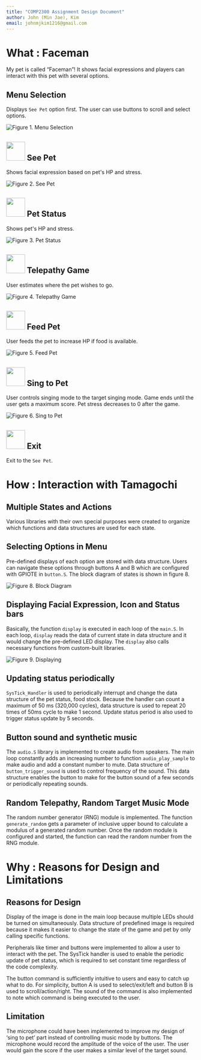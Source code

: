 ```yaml
---
title: "COMP2300 Assignment Design Document"
author: John (Min Jae), Kim
email: johnmjkim1216@gmail.com
---
```


# What : Faceman

My pet is called “Faceman”! It shows facial expressions and players can interact with this pet with several options.

## Menu Selection

Displays `See Pet` option first. The user can use buttons to scroll and select options.

![Figure 1. Menu Selection](assets/menu_selection_image.png)

## <img src="assets/see_pet_icon_image.png" width="50" height="50"> See Pet 

Shows facial expression based on pet's HP and stress.

![Figure 2. See Pet](assets/see_pet_image.png)

## <img src="assets/pet_status_icon_image.png" width="50" height="50"> Pet Status 

Shows pet's HP and stress.

![Figure 3. Pet Status](assets/pet_status_image.png)

## <img src="assets/telepathy_game_icon_image.png" width="50" height="50"> Telepathy Game 

User estimates where the pet wishes to go.

![Figure 4. Telepathy Game](assets/telepathy_game_image.png)

## <img src="assets/feed_pet_icon_image.png" width="50" height="50"> Feed Pet 

User feeds the pet to increase HP if food is available.

![Figure 5. Feed Pet](assets/feed_pet_image.png)

## <img src="assets/sing_to_pet_icon_image.png" width="50" height="50"> Sing to Pet 

User controls singing mode to the target singing mode. Game ends until the user gets a maximum score. Pet stress decreases to 0 after the game.

![Figure 6. Sing to Pet](assets/sing_to_pet_image.png)

## <img src="assets/exit_icon_image.png" width="50" height="50"> Exit 

Exit to the `See Pet`.

# How : Interaction with Tamagochi 

## Multiple States and Actions

Various libraries with their own special purposes were created to organize which functions and data structures are used for each state.

## Selecting Options in Menu

Pre-defined displays of each option are stored with data structure. Users can navigate these options through buttons A and B which are configured with GPIOTE in `button.S`. The block diagram of states is shown in figure 8.

![Figure 8. Block Diagram](assets/block_diagram_image.png)

## Displaying Facial Expression, Icon and Status bars

Basically, the function `display` is executed in each loop of the `main.S`. In each loop, `display` reads the data of current state in data structure and it would change the pre-defined LED display. The `display` also calls necessary functions from custom-built libraries.

![Figure 9. Displaying](assets/displaying_image.png)

## Updating status periodically

`SysTick_Handler` is used to periodically interrupt and change the data structure of the pet status, food stock. Because the handler can count a maximum of 50 ms (320,000 cycles), data structure is used to repeat 20 times of 50ms cycle to make 1 second. Update status period is also used to trigger status update by 5 seconds.

## Button sound and synthetic music

The `audio.S` library is implemented to create audio from speakers. The main loop constantly adds an increasing number to function `audio_play_sample` to make audio and add a constant number to mute. Data structure of `button_trigger_sound` is used to control frequency of the sound. This data structure enables the button to make for the button sound of a few seconds or periodically repeating sounds.

## Random Telepathy, Random Target Music Mode

The random number generator (RNG) module is implemented. The function `generate_random` gets a parameter of inclusive upper bound to calculate a modulus of a generated random number. Once the random module is configured and started, the function can read the random number from the RNG module.

# Why : Reasons for Design and Limitations

## Reasons for Design

Display of the image is done in the main loop because multiple LEDs should be turned on simultaneously. Data structure of predefined image is required because it makes it easier to change the state of the game and pet by only calling specific functions.

Peripherals like timer and buttons were implemented to allow a user to interact with the pet. The SysTick handler is used to enable the periodic update of pet status, which is required to set constant time regardless of the code complexity. 

The button command is sufficiently intuitive to users and easy to catch up what to do. For simplicity, button A is used to select/exit/left and button B is used to scroll/action/right. The sound of the command is also implemented to note which command is being executed to the user.

## Limitation

The microphone could have been implemented to improve my design of ‘sing to pet’ part instead of controlling music mode by buttons. The microphone would record the amplitude of the voice of the user. The user would gain the score if the user makes a similar level of the target sound.
